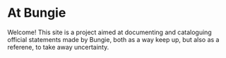 # At Bungie

Welcome! This site is a project aimed at
documenting and cataloguing official statements
made by Bungie, both as a way keep up, but also
as a referene, to take away uncertainty.
